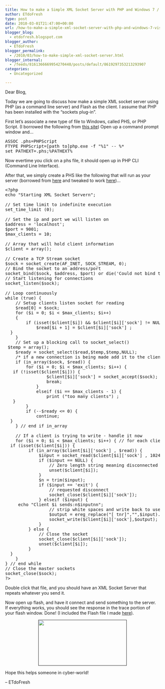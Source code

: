```yaml
---
title: How to make a Simple XML Socket Server with PHP and Windows 7 / Vista
author: ETdoFresh
type: post
date: 2010-03-01T21:47:00+00:00
url: /how-to-make-a-simple-xml-socket-server-with-php-and-windows-7-vista/
blogger_blog:
  - etdofresh.blogspot.com
blogger_author:
  - ETdoFresh
blogger_permalink:
  - /2010/03/how-to-make-simple-xml-socket-server.html
blogger_internal:
  - /feeds/8161366669954270448/posts/default/8619297353213293907
categories:
  - Uncategorized

---
```

<div xmlns='http://www.w3.org/1999/xhtml'>
  <p>
    Dear Blog,
  </p>
  
  <p>
    Today we are going to discuss how make a simple XML socket server using PHP (as a command line server) and Flash as the client. I assume that PHP has been installed with the &#8220;sockets plug-in&#8221;.
  </p>
  
  <p>
    First let&#8217;s associate a new type of file to Windows, called PHS, or PHP Script. (I borrowed the following from <a href="http://www.php.net/manual/en/features.commandline.php#93479">this site</a>) Open up a command prompt window and&#8230;
  </p>
  
  <pre>ASSOC .phs=PHPScript
FTYPE PHPScript=[path to]php.exe -f "%1" -- %*
set PATHEXT=.phs;%PATHEXT%</pre>
  
  <p>
    Now evertime you click on a phs file, it should open up in PHP CLI (Command Line Interface).
  </p>
  
  <p>
    After that, we simply create a PHS like the following that will run as your server (borrowed from <a href="http://devzone.zend.com/article/1086#Heading7">here</a> and tweaked to work <a href="http://wheresninja.com/sxmlss/simpleXMLSocketServer.phps">here</a>)&#8230;
  </p>
  
  <pre>&lt;?php 
echo "Starting XML Socket Servern";

// Set time limit to indefinite execution 
set_time_limit (0); 

// Set the ip and port we will listen on 
$address = 'localhost'; 
$port = 9001; 
$max_clients = 10; 

// Array that will hold client information 
$client = array(); 

// Create a TCP Stream socket 
$sock = socket_create(AF_INET, SOCK_STREAM, 0); 
// Bind the socket to an address/port 
socket_bind($sock, $address, $port) or die('Could not bind to address'); 
// Start listening for connections 
socket_listen($sock); 

// Loop continuously 
while (true) { 
    // Setup clients listen socket for reading 
    $read[0] = $sock; 
    for ($i = 0; $i &lt; $max_clients; $i++) 
    { 
        if (isset($client[$i]) && $client[$i]['sock'] != NULL) {
            $read[$i + 1] = $client[$i]['sock'] ; 
  }
    } 
    // Set up a blocking call to socket_select()
 $temp = array();
    $ready = socket_select($read,$temp,$temp,NULL); 
    /* if a new connection is being made add it to the client array */ 
    if (in_array($sock, $read)) { 
        for ($i = 0; $i &lt; $max_clients; $i++) { 
   if (!isset($client[$i])) { 
                $client[$i]['sock'] = socket_accept($sock); 
                break; 
            } 
            elseif ($i == $max_clients - 1) {
                print ("too many clients") ;
   }
        }
        if (--$ready &lt;= 0) {
            continue; 
  }
    } // end if in_array 
     
    // If a client is trying to write - handle it now 
    for ($i = 0; $i &lt; $max_clients; $i++) { // for each client
  if (isset($client[$i])) {
         if (in_array($client[$i]['sock'] , $read)) { 
             $input = socket_read($client[$i]['sock'] , 1024); 
             if ($input == NULL) { 
                 // Zero length string meaning disconnected 
                 unset($client[$i]); 
             } 
             $n = trim($input); 
             if ($input == 'exit') { 
                 // requested disconnect 
                 socket_close($client[$i]['sock']); 
             } elseif ($input) { 
     echo "Client $i sends:n$inputnn"; 
                 // strip white spaces and write back to user 
                 $output = ereg_replace("[ tnr]","",$input).chr(0); 
                 socket_write($client[$i]['sock'],$output); 
             } 
         } else { 
             // Close the socket 
             socket_close($client[$i]['sock']); 
             unset($client[$i]); 
         }
  }
    } 
} // end while 
// Close the master sockets 
socket_close($sock); 
?&gt;</pre>
  
  <p>
    Double click that file, and you should have an XML Socket Server that repeats whatever you send it.
  </p>
  
  <p>
    Now open up flash, and have it connect and send something to the server. If everything works, you should see the response in the trace portion of your flash window. Done! (I included the Flash file I made <a href="http://wheresninja.com/sxmlss/sxmlss.fla">here</a>).
  </p>
  
  <p align='center'>
    <a href=""><img height="149" width="288" src="" /></a>
  </p>
  
  <p>
    Hope this helps someone in cyber-world!
  </p>
  
  <p>
    &#8211; ETdoFresh
  </p>
</div>
